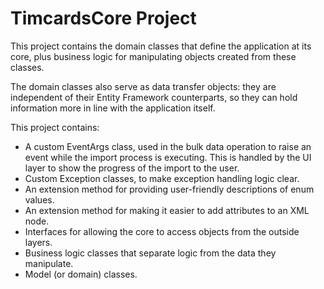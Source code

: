 ﻿# TimcardsCore Project

This project contains the domain classes that define the application at its
core, plus business logic for manipulating objects created from these classes.

The domain classes also serve as data transfer objects:  they are independent of
their Entity Framework counterparts, so they can hold information more in line
with the application itself.

This project contains:

* A custom EventArgs class, used in the bulk data operation to raise an event
while the import process is executing.  This is handled by the UI layer to
show the progress of the import to the user.
* Custom Exception classes, to make exception handling logic clear.
* An extension method for providing user-friendly descriptions of enum values.
* An extension method for making it easier to add attributes to an XML node.
* Interfaces for allowing the core to access objects from the outside layers.
* Business logic classes that separate logic from the data they manipulate.
* Model (or domain) classes.